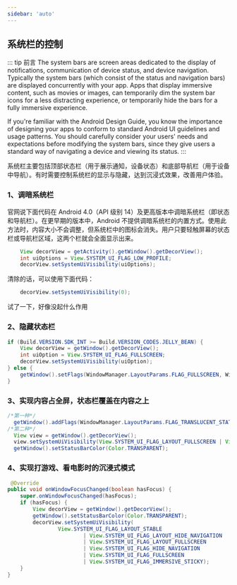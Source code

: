 ```yaml
---
sidebar: 'auto'
---
```

## 系统栏的控制
::: tip 前言
 The system bars are screen areas dedicated to the display of notifications, communication of device status, and device navigation. Typically the system bars (which consist of the status and navigation bars) are displayed concurrently with your app. Apps that display immersive content, such as movies or images, can temporarily dim the system bar icons for a less distracting experience, or temporarily hide the bars for a fully immersive experience.

If you're familiar with the Android Design Guide, you know the importance of designing your apps to conform to standard Android UI guidelines and usage patterns. You should carefully consider your users' needs and expectations before modifying the system bars, since they give users a standard way of navigating a device and viewing its status.
:::
<p>
系统栏主要包括顶部状态栏（用于展示通知，设备状态）和底部导航栏（用于设备中导航）。有时需要控制系统栏的显示与隐藏，达到沉浸式效果，改善用户体验。
</p>

### 1、调暗系统栏
官网说下面代码在 Android 4.0（API 级别 14）及更高版本中调暗系统栏（即状态和导航栏）。在更早期的版本中，Android 不提供调暗系统栏的内置方式。使用此方法时，内容大小不会调整，但系统栏中的图标会消失。用户只要轻触屏幕的状态栏或导航栏区域，这两个栏就会全面显示出来。
```java
    View decorView = getActivity().getWindow().getDecorView();
    int uiOptions = View.SYSTEM_UI_FLAG_LOW_PROFILE;
    decorView.setSystemUiVisibility(uiOptions);
```
清除的话，可以使用下面代码：
```java
    decorView.setSystemUiVisibility(0);
```
试了一下，好像没起什么作用

### 2、隐藏状态栏
```java
if (Build.VERSION.SDK_INT >= Build.VERSION_CODES.JELLY_BEAN) {
    View decorView = getWindow().getDecorView();
    int uiOption = View.SYSTEM_UI_FLAG_FULLSCREEN;
    decorView.setSystemUiVisibility(uiOption);
} else {
    getWindow().setFlags(WindowManager.LayoutParams.FLAG_FULLSCREEN, WindowManager.LayoutParams.FLAG_FULLSCREEN);
}
```

### 3、实现内容占全屏，状态栏覆盖在内容之上
```java
/*第一种*/
  getWindow().addFlags(WindowManager.LayoutParams.FLAG_TRANSLUCENT_STATUS);
/*第二种*/
  View view = getWindow().getDecorView();
  view.setSystemUiVisibility(View.SYSTEM_UI_FLAG_LAYOUT_FULLSCREEN | View.SYSTEM_UI_FLAG_LAYOUT_STABLE);
  getWindow().setStatusBarColor(Color.TRANSPARENT);
```

### 4、实现打游戏、看电影时的沉浸式模式
```java
 @Override
public void onWindowFocusChanged(boolean hasFocus) {
    super.onWindowFocusChanged(hasFocus);
    if (hasFocus) {
        View decorView = getWindow().getDecorView();
        getWindow().setStatusBarColor(Color.TRANSPARENT);
        decorView.setSystemUiVisibility(
                View.SYSTEM_UI_FLAG_LAYOUT_STABLE
                        | View.SYSTEM_UI_FLAG_LAYOUT_HIDE_NAVIGATION
                        | View.SYSTEM_UI_FLAG_LAYOUT_FULLSCREEN
                        | View.SYSTEM_UI_FLAG_HIDE_NAVIGATION
                        | View.SYSTEM_UI_FLAG_FULLSCREEN
                        | View.SYSTEM_UI_FLAG_IMMERSIVE_STICKY);
    }
}
```